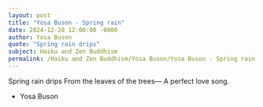 ```yaml
---
layout: post
title: "Yosa Buson - Spring rain"
date: 2024-12-28 12:00:00 -0000
author: Yosa Buson
quote: "Spring rain drips"
subject: Haiku and Zen Buddhism
permalink: /Haiku and Zen Buddhism/Yosa Buson/Yosa Buson - Spring rain
---
```


Spring rain drips
From the leaves of the trees—
A perfect love song.

- Yosa Buson
